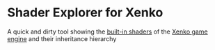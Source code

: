 # Shader Explorer for Xenko
A quick and dirty tool showing the [built-in shaders](http://doc.xenko.com/latest/manual/graphics/effects-and-shaders/shading-language/index.html) of the [Xenko game engine](http://www.xenko.com) and their inheritance hierarchy
